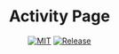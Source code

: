 <h1 align="center">Activity Page</h1>

<div align="center">

[![MIT](https://img.shields.io/github/license/spider-nest/activity-page)](https://cdn.jsdelivr.net/gh/spider-nest/activity-page@main/LICENSE)
[![Release](https://img.shields.io/github/v/release/spider-nest/activity-page)](https://github.com/spider-nest/activity-page/releases/latest)

</div>
